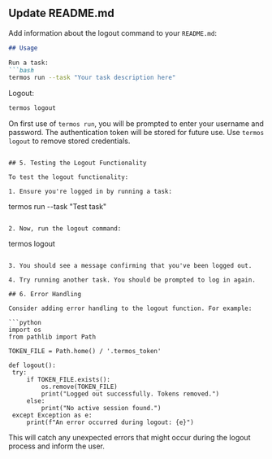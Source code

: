 ## Update README.md

Add information about the logout command to your `README.md`:

```markdown
## Usage

Run a task:
```bash
termos run --task "Your task description here"
```

Logout:
```bash
termos logout
```

On first use of `termos run`, you will be prompted to enter your username and password. The authentication token will be stored for future use. Use `termos logout` to remove stored credentials.
```

## 5. Testing the Logout Functionality

To test the logout functionality:

1. Ensure you're logged in by running a task:
   ```
   termos run --task "Test task"
   ```

2. Now, run the logout command:
   ```
   termos logout
   ```

3. You should see a message confirming that you've been logged out.

4. Try running another task. You should be prompted to log in again.

## 6. Error Handling

Consider adding error handling to the logout function. For example:

```python
import os
from pathlib import Path

TOKEN_FILE = Path.home() / '.termos_token'

def logout():
    try:
        if TOKEN_FILE.exists():
            os.remove(TOKEN_FILE)
            print("Logged out successfully. Tokens removed.")
        else:
            print("No active session found.")
    except Exception as e:
        print(f"An error occurred during logout: {e}")
```

This will catch any unexpected errors that might occur during the logout process and inform the user.